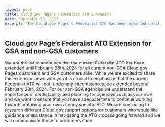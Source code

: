 ```yaml
---
layout: post
title: Cloud.gov Page’s Federalist ATO Extension
date: September 25, 2023
excerpt: "The Cloud.gov Pages’s Federalist ATO has been extended until February 28th, 2024"
---
```


## Cloud.gov Page’s Federalist ATO Extension for GSA and non-GSA customers

We are thrilled to announce that the current Federalist ATO has been extended until February 28th, 2024 for all current non-GSA Cloud.gov Pages customers and GSA customers alike. While we are excited to share this extension news with you it is crucial to emphasize that the current Federalist ATO will not, under any circumstances, be extended beyond February 28th, 2024. For our non-GSA agencies we understand the importance of predictability and planning for agencies such as your own and we want to ensure that you have adequate time to continue working towards obtaining your own agency specific ATO. We are continuing to research different Cloud.gov support options for customers who would like guidance or assistance in navigating the ATO process going forward and we will communicate those to customers soon.   
